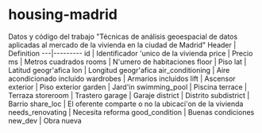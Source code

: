 # housing-madrid
Datos y código del trabajo "Técnicas de análisis geoespacial de datos aplicadas al mercado de la vivienda en la ciudad de Madrid"
Header | Definition
---|---------
id | Identificador \'unico de la vivienda
price | Precio
ms | Metros cuadrados
rooms | N\'umero de habitaciones
floor | Piso
lat | Latitud geogr\'afica
lon | Longitud geogr\'afica
air\_conditioning | Aire acondicionado incluido
wardrobes | Armarios incluidos
lift | Ascensor
exterior | Piso exterior
garden | Jard\'in
swimming\_pool | Piscina
terrace  | Terraza
storeroom | Trastero
garage | Garaje
district | Distrito
subdistrict | Barrio
share\_loc | El oferente comparte o no la ubicaci\'on de la  vivienda
needs\_renovating | Necesita reforma
good\_condition | Buenas condiciones
new\_dev | Obra nueva
